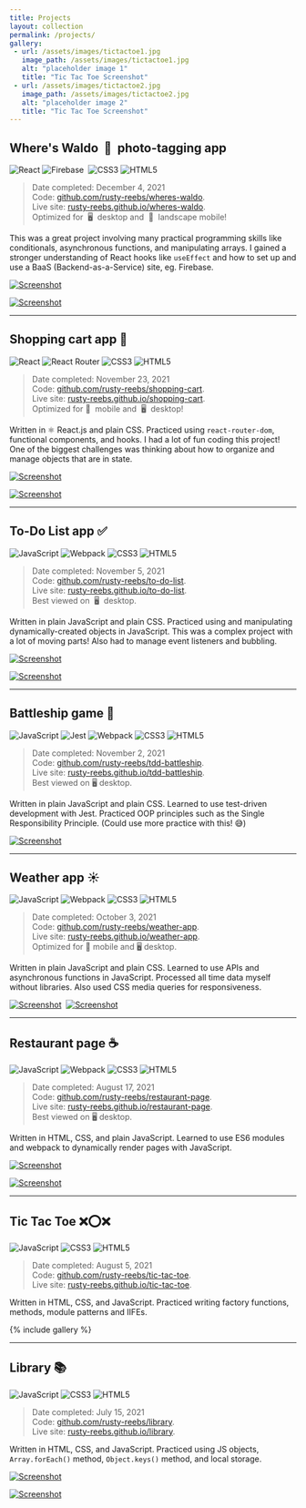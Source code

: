 ```yaml
---
title: Projects
layout: collection
permalink: /projects/
gallery:
 - url: /assets/images/tictactoe1.jpg
   image_path: /assets/images/tictactoe1.jpg
   alt: "placeholder image 1"
   title: "Tic Tac Toe Screenshot"
 - url: /assets/images/tictactoe2.jpg
   image_path: /assets/images/tictactoe2.jpg
   alt: "placeholder image 2"
   title: "Tic Tac Toe Screenshot"
---
```


## Where's Waldo&nbsp; 🔎&nbsp; photo-tagging app

![React](https://img.shields.io/badge/react-%2320232a.svg?style=for-the-badge&logo=react&logoColor=%2361DAFB)&nbsp;![Firebase](https://img.shields.io/badge/firebase-%23039BE5.svg?style=for-the-badge&logo=firebase)&nbsp;
![CSS3](https://img.shields.io/badge/css3-%231572B6.svg?style=for-the-badge&logo=css3&logoColor=white)&nbsp;![HTML5](https://img.shields.io/badge/html5-%23E34F26.svg?style=for-the-badge&logo=html5&logoColor=white)

> Date completed: December 4, 2021  
Code: [github.com/rusty-reebs/wheres-waldo](https://github.com/rusty-reebs/wheres-waldo).  
Live site: [rusty-reebs.github.io/wheres-waldo](https://rusty-reebs.github.io/wheres-waldo).  
Optimized for&nbsp; 🖥 &nbsp;desktop and &nbsp;📱 &nbsp;landscape mobile!  

This was a great project involving many practical programming skills like conditionals, asynchronous functions, and manipulating arrays. I gained a stronger understanding of React hooks like `useEffect` and how to set up and use a BaaS (Backend-as-a-Service) site, eg. Firebase.  

[![Screenshot](../assets/images/screenshot-waldo1.jpg)](https://rusty-reebs.github.io/wheres-waldo)  

[![Screenshot](../assets/images/screenshot-waldo2.jpg)](https://rusty-reebs.github.io/wheres-waldo)  

-----

## Shopping cart app 🛒

![React](https://img.shields.io/badge/react-%2320232a.svg?style=for-the-badge&logo=react&logoColor=%2361DAFB)&nbsp;![React Router](https://img.shields.io/badge/React_Router-CA4245?style=for-the-badge&logo=react-router&logoColor=white)&nbsp;![CSS3](https://img.shields.io/badge/css3-%231572B6.svg?style=for-the-badge&logo=css3&logoColor=white)&nbsp;![HTML5](https://img.shields.io/badge/html5-%23E34F26.svg?style=for-the-badge&logo=html5&logoColor=white)

> Date completed: November 23, 2021  
Code: [github.com/rusty-reebs/shopping-cart](https://github.com/rusty-reebs/shopping-cart/).  
Live site: [rusty-reebs.github.io/shopping-cart](https://rusty-reebs.github.io/shopping-cart/).  
Optimized for&nbsp;📱 &nbsp;mobile and &nbsp;🖥 &nbsp;desktop!  

Written in ⚛️ React.js and plain CSS. Practiced using `react-router-dom`, functional components, and hooks. I had a lot of fun coding this project! One of the biggest challenges was thinking about how to organize and manage objects that are in state.  

[![Screenshot](../assets/images/dune-desktop-store.jpg)](https://rusty-reebs.github.io/shopping-cart/)  

[![Screenshot](../assets/images/dune-desktop-cart.jpg)](https://rusty-reebs.github.io/shopping-cart/)  

-----

## To-Do List app ✅

![JavaScript](https://img.shields.io/badge/javascript-%23323330.svg?style=for-the-badge&logo=javascript&logoColor=%23F7DF1E)&nbsp;![Webpack](https://img.shields.io/badge/webpack-%238DD6F9.svg?style=for-the-badge&logo=webpack&logoColor=black)&nbsp;![CSS3](https://img.shields.io/badge/css3-%231572B6.svg?style=for-the-badge&logo=css3&logoColor=white)&nbsp;![HTML5](https://img.shields.io/badge/html5-%23E34F26.svg?style=for-the-badge&logo=html5&logoColor=white)

> Date completed: November 5, 2021  
Code: [github.com/rusty-reebs/to-do-list](https://github.com/rusty-reebs/to-do-list).  
Live site: [rusty-reebs.github.io/to-do-list](https://rusty-reebs.github.io/to-do-list/).  
Best viewed on&nbsp; 🖥 &nbsp;desktop.  

Written in plain JavaScript and plain CSS. Practiced using and manipulating dynamically-created objects in JavaScript. This was a complex project with a lot of moving parts! Also had to manage event listeners and bubbling.

[![Screenshot](../assets/images/to-do-list-screenshot.jpg)](https://rusty-reebs.github.io/to-do-list/)  

[![Screenshot](../assets/images/to-do-list-screenshot2.jpg)](https://rusty-reebs.github.io/to-do-list/)  

-----

## Battleship game 🚢

![JavaScript](https://img.shields.io/badge/javascript-%23323330.svg?style=for-the-badge&logo=javascript&logoColor=%23F7DF1E)&nbsp;![Jest](https://img.shields.io/badge/-jest-%23C21325?style=for-the-badge&logo=jest&logoColor=white)&nbsp;![Webpack](https://img.shields.io/badge/webpack-%238DD6F9.svg?style=for-the-badge&logo=webpack&logoColor=black)&nbsp;![CSS3](https://img.shields.io/badge/css3-%231572B6.svg?style=for-the-badge&logo=css3&logoColor=white)&nbsp;![HTML5](https://img.shields.io/badge/html5-%23E34F26.svg?style=for-the-badge&logo=html5&logoColor=white)

> Date completed: November 2, 2021  
Code: [github.com/rusty-reebs/tdd-battleship](https://github.com/rusty-reebs/tdd-battleship).  
Live site: [rusty-reebs.github.io/tdd-battleship](https://rusty-reebs.github.io/tdd-battleship/).  
Best viewed on 🖥 desktop.  

Written in plain JavaScript and plain CSS. Learned to use test-driven development with Jest. Practiced OOP principles such as the Single Responsibility Principle. (Could use more practice with this! 😅)  

[![Screenshot](../assets/images/battleship-screenshot.jpg)](https://rusty-reebs.github.io/tdd-battleship/)  

-----

## Weather app ☀️

![JavaScript](https://img.shields.io/badge/javascript-%23323330.svg?style=for-the-badge&logo=javascript&logoColor=%23F7DF1E)&nbsp;![Webpack](https://img.shields.io/badge/webpack-%238DD6F9.svg?style=for-the-badge&logo=webpack&logoColor=black)&nbsp;![CSS3](https://img.shields.io/badge/css3-%231572B6.svg?style=for-the-badge&logo=css3&logoColor=white)&nbsp;![HTML5](https://img.shields.io/badge/html5-%23E34F26.svg?style=for-the-badge&logo=html5&logoColor=white)

> Date completed: October 3, 2021  
Code: [github.com/rusty-reebs/weather-app](https://github.com/rusty-reebs/weather-app).  
Live site: [rusty-reebs.github.io/weather-app](https://rusty-reebs.github.io/weather-app/).  
Optimized for 📱 mobile and 🖥 desktop.

Written in plain JavaScript and plain CSS. Learned to use APIs and asynchronous functions in JavaScript. Processed all time data myself without libraries. Also used CSS media queries for responsiveness.  

[![Screenshot](../assets/images/weather-screenshot1.png)](https://rusty-reebs.github.io/weather-app/)&nbsp;&nbsp;[![Screenshot](../assets/images/weather-screenshot2.png)](https://rusty-reebs.github.io/weather-app/)

-----

## Restaurant page ☕️  

![JavaScript](https://img.shields.io/badge/javascript-%23323330.svg?style=for-the-badge&logo=javascript&logoColor=%23F7DF1E)&nbsp;![Webpack](https://img.shields.io/badge/webpack-%238DD6F9.svg?style=for-the-badge&logo=webpack&logoColor=black)&nbsp;![CSS3](https://img.shields.io/badge/css3-%231572B6.svg?style=for-the-badge&logo=css3&logoColor=white)&nbsp;![HTML5](https://img.shields.io/badge/html5-%23E34F26.svg?style=for-the-badge&logo=html5&logoColor=white)

> Date completed: August 17, 2021  
Code: [github.com/rusty-reebs/restaurant-page](https://github.com/rusty-reebs/restaurant-page).  
Live site: [rusty-reebs.github.io/restaurant-page](https://rusty-reebs.github.io/restaurant-page/).  
Best viewed on 🖥 desktop.  

Written in HTML, CSS, and plain JavaScript.  Learned to use ES6 modules and webpack to dynamically render pages with JavaScript.  

[![Screenshot](../assets/images/ninas2.jpg)](https://rusty-reebs.github.io/restaurant-page/)

[![Screenshot](../assets/images/ninas1.jpg)](https://rusty-reebs.github.io/restaurant-page/)

----

## Tic Tac Toe ❌⭕️❌

![JavaScript](https://img.shields.io/badge/javascript-%23323330.svg?style=for-the-badge&logo=javascript&logoColor=%23F7DF1E)&nbsp;![CSS3](https://img.shields.io/badge/css3-%231572B6.svg?style=for-the-badge&logo=css3&logoColor=white)&nbsp;![HTML5](https://img.shields.io/badge/html5-%23E34F26.svg?style=for-the-badge&logo=html5&logoColor=white)

> Date completed: August 5, 2021  
Code: [github.com/rusty-reebs/tic-tac-toe](https://github.com/rusty-reebs/tic-tac-toe).  
Live site: [rusty-reebs.github.io/tic-tac-toe](https://rusty-reebs.github.io/tic-tac-toe).  

Written in HTML, CSS, and JavaScript. Practiced writing factory functions, methods, module patterns and IIFEs.  

{% include gallery  %}

-----

## Library 📚

![JavaScript](https://img.shields.io/badge/javascript-%23323330.svg?style=for-the-badge&logo=javascript&logoColor=%23F7DF1E)&nbsp;![CSS3](https://img.shields.io/badge/css3-%231572B6.svg?style=for-the-badge&logo=css3&logoColor=white)&nbsp;![HTML5](https://img.shields.io/badge/html5-%23E34F26.svg?style=for-the-badge&logo=html5&logoColor=white)

> Date completed: July 15, 2021  
Code: [github.com/rusty-reebs/library](https://github.com/rusty-reebs/library).  
Live site: [rusty-reebs.github.io/library](https://rusty-reebs.github.io/library/).  

Written in HTML, CSS, and JavaScript.  Practiced using JS objects, `Array.forEach()` method, `Object.keys()` method, and local storage.  


[![Screenshot](/assets/images/library-thumbnail.png)](https://rusty-reebs.github.io/library/)

[![Screenshot](/assets/images/librarypopup-thumbnail.png)](https://rusty-reebs.github.io/library/)

